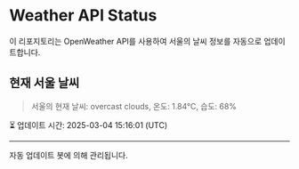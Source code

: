 
# Weather API Status

이 리포지토리는 OpenWeather API를 사용하여 서울의 날씨 정보를 자동으로 업데이트합니다.

## 현재 서울 날씨
> 서울의 현재 날씨: overcast clouds, 온도: 1.84°C, 습도: 68%

⏳ 업데이트 시간: 2025-03-04 15:16:01 (UTC)

---
자동 업데이트 봇에 의해 관리됩니다.
